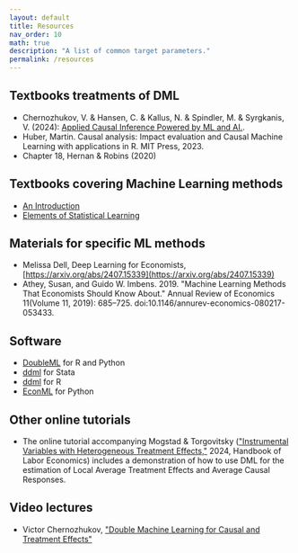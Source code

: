 ```yaml
---
layout: default
title: Resources
nav_order: 10
math: true
description: "A list of common target parameters."
permalink: /resources
---
```


## Textbooks treatments of DML

- Chernozhukov, V. & Hansen, C. & Kallus, N. & Spindler, M. & Syrgkanis, V. (2024): [Applied Causal Inference Powered by ML and AI.](https://causalml-book.org/).
- Huber, Martin. Causal analysis: Impact evaluation and Causal Machine Learning with applications in R. MIT Press, 2023.
- Chapter 18, Hernan & Robins (2020)

## Textbooks covering Machine Learning methods

- [An Introduction](https://www.statlearning.com/)
- [Elements of Statistical Learning](https://hastie.su.domains/ElemStatLearn/)

## Materials for specific ML methods

- Melissa Dell, Deep Learning for Economists, [https://arxiv.org/abs/2407.15339](https://arxiv.org/abs/2407.15339)
- Athey, Susan, and Guido W. Imbens. 2019. "Machine Learning Methods That Economists Should Know About." Annual Review of Economics 11(Volume 11, 2019): 685–725. doi:10.1146/annurev-economics-080217-053433.

## Software

- [DoubleML](https://docs.doubleml.org/stable/index.html) for R and Python
- [ddml](https://statalasso.github.io/) for Stata
- [ddml](https://thomaswiemann.com/ddml/) for R
- [EconML](https://www.microsoft.com/en-us/research/project/econml/) for Python

## Other online tutorials

- The online tutorial accompanying Mogstad & Torgovitsky (["Instrumental Variables with Heterogeneous Treatment Effects,"](https://a-torgovitsky.github.io/ivhandbook.pdf) 2024, Handbook of Labor Economics) includes a demonstration of how to use DML for the estimation of Local Average Treatment Effects and Average Causal Responses.

## Video lectures 

- Victor Chernozhukov, ["Double Machine Learning for Causal and Treatment Effects"](https://www.youtube.com/watch?v=eHOjmyoPCFU)